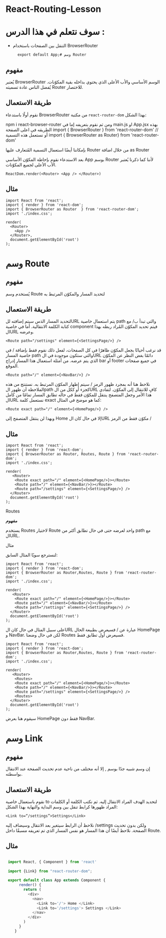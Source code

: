 # React-Routing-Lesson

# سوف نتعلم في هذا الدرس :
 
* التنقل بين الصفحات باستخدام BrowserRouter


    
        export default App;# وسم Router

## **مفهوم**

يُعتبر BrowserRouter الوسم الأساسي والأب الأعلى الذي يحتوي بداخله بقية المكوّنات. يُفضل الناس عادة تسميته Router للاختصار.

## **طريقة الاستعمال**

نقوم أولًا باستدعاء BrowserRouter من مكتبة `react-router-dom` بهذا الشكل:

npm i react-browser-router
ومن ثم نقوم بتعريفه إما في main.js او App.jsx بهذه الطريقه في اعلى الصفحة 
    import { BrowserRouter } from 'react-router-dom'
    // أو نستعمل هذه التسمية
    import { BrowserRouter as Router} from 'react-router-dom'

بإمكاننا أيضًا استعمال التسمية المُتعارف عليها Router من خلال اضافة as Router

بعد الاستدعاء نقوم بإحاطة المكوّن الأساسي App بوسم Router لأننا كما ذكرنا يُعتبر الأب الأعلى لجميع المكوّنات.


    ReactDom.render(<Router> <App /> </Router>)
## **مثال**
    import React from 'react';
    import { render } from 'react-dom';
    import { BrowserRouter as Router  } from 'react-router-dom';
    import './index.css';
    
    render(
      <Router>
        <App />
      </Router>,
      document.getElementById('root')
    );

# وسم Route

## **مفهوم**

يُستخدم وسم Route لتحديد المسار والمكوّن المرتبط به 


## **طريقة الاستعمال**

لتحديد المسار الذس سيتم إضافته للURL يتم استعمال خاصية path والتي تبدأ ب/ مع كتابة الكلمة الانتقالية. أما في خاصية component فيتم تحديد المكوّن المُراد ربطه بهذا الURL وعرضه.


    <Route path="/settings" element={<SettingsPage/>} />

قد نرغب أحيانًا بجعل المكوّن ظاهرًا في كل الصفحات، لفعل ذلك نقوم فقط بإضافة / في خاصية المسار path والتي ستكون موجودة في الURL دائمًا بغض النظر عن المكوّن الذي يتم عرضه. من أمثلة استعمال هذا المسار إدراج bar أو footer في جميع صفحات الموقع.


    <Route path="/" element={<NavBar/>} />

نلاحظ هنا أنه بمجرد ظهور الرمز / سيتم إظهار المكوّن المرتبط به. نستنتج من هذه الملاحظة أن ظهور الpath كجزء أو ككل من الURL كافٍ للانتقال إلى المكوّن. لتفادي هذا الأمر وجعل المتصفح ينتقل للمكوّن فقط في حاله تطابق المسار تمامًا من كامل الURL نستعمل كلمة exact كما هو موضح في المثال:


    <Route exact path="/" element={<HomePage/>} />

وبهذا لن ينتقل المتصفح إلى Home إلا في حال كان الURL مكوّن فقط من الرمز /


## **مثال**
    import React from 'react';
    import { render } from 'react-dom';
    import { BrowserRouter as Router, Routes, Route } from 'react-router-dom';
    import './index.css';
    
    render(
       <Router>
        <Route exact path="/" element={<HomePage/>}></Route>
        <Route path="/" element={<NavBar/>}></Route>
        <Route path="/settings" element={<SettingsPage/>} />
      </Router>
      document.getElementById('root')
    );

 Routes

***مفهوم***

يستخدم Routes لاختيار Route واحد لعرضه حتى في حال تطابق أكثر من path مع الURL. 

مثال

لنسترجع سويًا المثال السابق:


    import React from 'react';
    import { render } from 'react-dom';
    import { BrowserRouter as Router,Routes, Route } from 'react-router-dom';
    import './index.css';
    
    render(
       <Router>
        <Route exact path="/" element={<HomePage/>}></Route>
        <Route path="/" element={<NavBar/>}></Route>
        <Route path="/settings" element={<SettingsPage/>} />
      </Router>
      document.getElementById('root')
    ); 

على سبيل المثال في حال كان الURL عبارة عن / فسيعرض بطبيعة الحال HomePage و NavBar. لكن في حال وضعنا Routes فسيعرض أول تطابق فقط.


    import React from 'react';
    import { render } from 'react-dom';
    import { BrowserRouter as Router,Routes, Route } from 'react-router-dom';
    import './index.css';
    
    render(
       <Router>
        <Routes>
        <Route exact path="/" element={<HomePage/>}></Route>
        <Route path="/" element={<NavBar/>}></Route>
        <Route path="/settings" element={<SettingsPage/>} />
        <Routes>
      </Router>
      document.getElementById('root')
    );

سيقوم هنا بعرض HomePage فقط دون NavBar.

# وسم Link

## **مفهوم**

إن وسم <Link>  شبيه جدًا بوسم  <a> , إلا أنه مختلف من ناحية عدم تحديث الصفحة عند الانتقال بواسطته.

## **طريقة الاستعمال**

نقوم باستعمال خاصية to لتحديد الهدف المراد الانتقال إليه. ثم نكتب الكلمة أو الكلمات المراد ظهورها كرابط تنقل بين وسم البداية والنهاية بهذا الشكل:


    <Link to=“/settings”>Settings</Link>

نلاحظ أن الرابط سيتغير بعد الانتقال وسيضاف إليه /settings ولكن بدون تحديث الصفحة. نلاحظ أيضًا أن هذا المسار هو نفس المسار الذي تم تعريفه مسبقًا داخل Route.

 
## **مثال**
```js
 
 import React, { Component } from 'react'
 
 import {Link} from "react-router-dom";
 
 export default class App extends Component {
      render() {
        return (
          <div>
            <nav>
              <Link to='/'> Home </Link>
              <Link to='/settings'> Settings </Link>
            </nav>
          </div>
        )
      }
    }

```
